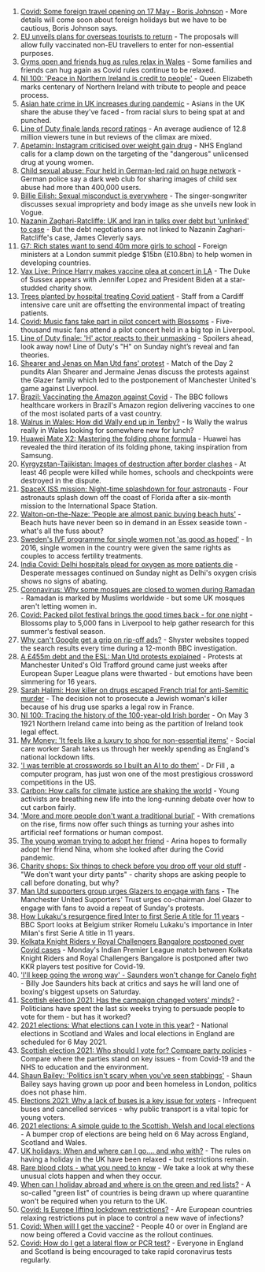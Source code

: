 1. [Covid: Some foreign travel opening on 17 May - Boris Johnson](https://www.bbc.co.uk/news/uk-56970260) - More details will come soon about foreign holidays but we have to be cautious, Boris Johnson says.
2. [EU unveils plans for overseas tourists to return](https://www.bbc.co.uk/news/world-europe-56970398) - The proposals will allow fully vaccinated non-EU travellers to enter for non-essential purposes.
3. [Gyms open and friends hug as rules relax in Wales](https://www.bbc.co.uk/news/uk-wales-56929301) - Some families and friends can hug again as Covid rules continue to be relaxed.
4. [NI 100: 'Peace in Northern Ireland is credit to people'](https://www.bbc.co.uk/news/uk-northern-ireland-56966270) - Queen Elizabeth marks centenary of Northern Ireland with tribute to people and peace process.
5. [Asian hate crime in UK increases during pandemic](https://www.bbc.co.uk/news/uk-56937299) - Asians in the UK share the abuse they've faced - from racial slurs to being spat at and punched.
6. [Line of Duty finale lands record ratings](https://www.bbc.co.uk/news/entertainment-arts-56945425) - An average audience of 12.8 million viewers tune in but reviews of the climax are mixed.
7. [Apetamin: Instagram criticised over weight gain drug](https://www.bbc.co.uk/news/health-56930654) - NHS England calls for a clamp down on the targeting of the "dangerous" unlicensed drug at young women.
8. [Child sexual abuse: Four held in German-led raid on huge network](https://www.bbc.co.uk/news/world-europe-56969414) - German police say a dark web club for sharing images of child sex abuse had more than 400,000 users.
9. [Billie Eilish: Sexual misconduct is everywhere](https://www.bbc.co.uk/news/entertainment-arts-56969187) - The singer-songwriter discusses sexual impropriety and body image as she unveils new look in Vogue.
10. [Nazanin Zaghari-Ratcliffe: UK and Iran in talks over debt but 'unlinked' to case](https://www.bbc.co.uk/news/uk-56969519) - But the debt negotiations are not linked to Nazanin Zaghari-Ratcliffe's case, James Cleverly says.
11. [G7: Rich states want to send 40m more girls to school](https://www.bbc.co.uk/news/uk-56965963) - Foreign ministers at a London summit pledge $15bn (£10.8bn) to help women in developing countries.
12. [Vax Live: Prince Harry makes vaccine plea at concert in LA](https://www.bbc.co.uk/news/world-us-canada-56969294) - The Duke of Sussex appears with Jennifer Lopez and President Biden at a star-studded charity show.
13. [Trees planted by hospital treating Covid patient](https://www.bbc.co.uk/news/science-environment-56944931) - Staff from a Cardiff intensive care unit are offsetting the environmental impact of treating patients.
14. [Covid: Music fans take part in pilot concert with Blossoms](https://www.bbc.co.uk/news/entertainment-arts-56971450) - Five-thousand music fans attend a pilot concert held in a big top in Liverpool.
15. [Line of Duty finale: 'H' actor reacts to their unmasking](https://www.bbc.co.uk/news/entertainment-arts-56968531) - Spoilers ahead, look away now! Line of Duty's "H" on Sunday night’s reveal and fan theories.
16. [Shearer and Jenas on Man Utd fans' protest](https://www.bbc.co.uk/sport/av/football/56967078) - Match of the Day 2 pundits Alan Shearer and Jermaine Jenas discuss the protests against the Glazer family which led to the postponement of Manchester United's game against Liverpool.
17. [Brazil: Vaccinating the Amazon against Covid](https://www.bbc.co.uk/news/world-latin-america-56949409) - The BBC follows healthcare workers in Brazil's Amazon region delivering vaccines to one of the most isolated parts of a vast country.
18. [Walrus in Wales: How did Wally end up in Tenby?](https://www.bbc.co.uk/news/uk-wales-56943032) - Is Wally the walrus really in Wales looking for somewhere new for lunch?
19. [Huawei Mate X2: Mastering the folding phone formula](https://www.bbc.co.uk/news/technology-56945791) - Huawei has revealed the third iteration of its folding phone, taking inspiration from Samsung.
20. [Kyrgyzstan-Tajikistan: Images of destruction after border clashes](https://www.bbc.co.uk/news/world-asia-56963998) - At least 46 people were killed while homes, schools and checkpoints were destroyed in the dispute.
21. [SpaceX ISS mission: Night-time splashdown for four astronauts](https://www.bbc.co.uk/news/world-56962932) - Four astronauts splash down off the coast of Florida after a six-month mission to the International Space Station.
22. [Walton-on-the-Naze: 'People are almost panic buying beach huts'](https://www.bbc.co.uk/news/uk-england-essex-56901720) - Beach huts have never been so in demand in an Essex seaside town - what's all the fuss about?
23. [Sweden's IVF programme for single women not 'as good as hoped'](https://www.bbc.co.uk/news/world-europe-56859427) - In 2016, single women in the country were given the same rights as couples to access fertility treatments.
24. [India Covid: Delhi hospitals plead for oxygen as more patients die](https://www.bbc.co.uk/news/world-asia-india-56940595) - Desperate messages continued on Sunday night as Delhi's oxygen crisis shows no signs of abating.
25. [Coronavirus: Why some mosques are closed to women during Ramadan](https://www.bbc.co.uk/news/uk-56937289) - Ramadan is marked by Muslims worldwide - but some UK mosques aren't letting women in.
26. [Covid: Packed pilot festival brings the good times back - for one night](https://www.bbc.co.uk/news/entertainment-arts-56962231) - Blossoms play to 5,000 fans in Liverpool to help gather research for this summer's festival season.
27. [Why can't Google get a grip on rip-off ads?](https://www.bbc.co.uk/news/technology-56886957) - Shyster websites topped the search results every time during a 12-month BBC investigation.
28. [A £455m debt and the ESL: Man Utd protests explained](https://www.bbc.co.uk/sport/football/56966096) - Protests at Manchester United's Old Trafford ground came just weeks after European Super League plans were thwarted - but emotions have been simmering for 16 years.
29. [Sarah Halimi: How killer on drugs escaped French trial for anti-Semitic murder](https://www.bbc.co.uk/news/world-europe-56929040) - The decision not to prosecute a Jewish woman's killer because of his drug use sparks a legal row in France.
30. [NI 100: Tracing the history of the 100-year-old Irish border](https://www.bbc.co.uk/news/uk-northern-ireland-56806404) - On May 3 1921 Northern Ireland came into being as the partition of Ireland took legal effect.
31. [My Money: 'It feels like a luxury to shop for non-essential items'](https://www.bbc.co.uk/news/business-56929552) - Social care worker Sarah takes us through her weekly spending as England's national lockdown lifts.
32. ['I was terrible at crosswords so I built an AI to do them'](https://www.bbc.co.uk/news/technology-56934716) - Dr Fill , a computer program, has just won one of the most prestigious crossword competitions in the US.
33. [Carbon: How calls for climate justice are shaking the world](https://www.bbc.co.uk/news/science-environment-56941979) - Young activists are breathing new life into the long-running debate over how to cut carbon fairly.
34. ['More and more people don't want a traditional burial'](https://www.bbc.co.uk/news/business-56926819) - With cremations on the rise, firms now offer such things as turning your ashes into artificial reef formations or human compost.
35. [The young woman trying to adopt her friend](https://www.bbc.co.uk/news/world-europe-56919234) - Arina hopes to formally adopt her friend Nina, whom she looked after during the Covid pandemic.
36. [Charity shops: Six things to check before you drop off your old stuff](https://www.bbc.co.uk/news/uk-56842698) - "We don't want your dirty pants" - charity shops are asking people to call before donating, but why?
37. [Man Utd supporters group urges Glazers to engage with fans](https://www.bbc.co.uk/sport/football/56969755) - The Manchester United Supporters' Trust urges co-chairman Joel Glazer to engage with fans to avoid a repeat of Sunday's protests.
38. [How Lukaku's resurgence fired Inter to first Serie A title for 11 years](https://www.bbc.co.uk/sport/football/56966749) - BBC Sport looks at Belgium striker Romelu Lukaku's importance in Inter Milan's first Serie A title in 11 years.
39. [Kolkata Knight Riders v Royal Challengers Bangalore postponed over Covid cases](https://www.bbc.co.uk/sport/cricket/56969403) - Monday's Indian Premier League match between Kolkata Knight Riders and Royal Challengers Bangalore is postponed after two KKR players test positive for Covid-19.
40. ['I'll keep going the wrong way' - Saunders won't change for Canelo fight](https://www.bbc.co.uk/sport/boxing/56959378) - Billy Joe Saunders hits back at critics and says he will land one of boxing's biggest upsets on Saturday.
41. [Scottish election 2021: Has the campaign changed voters' minds?](https://www.bbc.co.uk/news/uk-scotland-scotland-politics-56969880) - Politicians have spent the last six weeks trying to persuade people to vote for them - but has it worked?
42. [2021 elections: What elections can I vote in this year?](https://www.bbc.co.uk/news/56129210) - National elections in Scotland and Wales and local elections in England are scheduled for 6 May 2021.
43. [Scottish election 2021: Who should I vote for? Compare party policies](https://www.bbc.co.uk/news/uk-scotland-scotland-politics-56510773) - Compare where the parties stand on key issues - from Covid-19 and the NHS to education and the environment.
44. [Shaun Bailey: 'Politics isn't scary when you've seen stabbings'](https://www.bbc.co.uk/news/uk-england-london-56913497) - Shaun Bailey says having grown up poor and been homeless in London, politics does not phase him.
45. [Elections 2021: Why a lack of buses is a key issue for voters](https://www.bbc.co.uk/news/uk-england-56827739) - Infrequent buses and cancelled services - why public transport is a vital topic for young voters.
46. [2021 elections: A simple guide to the Scottish, Welsh and local elections](https://www.bbc.co.uk/news/uk-politics-56286643) - A bumper crop of elections are being held on 6 May across England, Scotland and Wales.
47. [UK holidays: When and where can I go.... and who with?](https://www.bbc.co.uk/news/explainers-52646738) - The rules on having a holiday in the UK have been relaxed - but restrictions remain.
48. [Rare blood clots - what you need to know](https://www.bbc.co.uk/news/health-56674796) - We take a look at why these unusual clots happen and when they occur.
49. [When can I holiday abroad and where is on the green and red lists?](https://www.bbc.co.uk/news/explainers-52544307) - A so-called "green list" of countries is being drawn up where quarantine won't be required when you return to the UK.
50. [Covid: Is Europe lifting lockdown restrictions?](https://www.bbc.co.uk/news/explainers-53640249) - Are European countries relaxing restrictions put in place to control a new wave of infections?
51. [Covid: When will I get the vaccine?](https://www.bbc.co.uk/news/health-55045639) - People 40 or over in England are now being offered a Covid vaccine as the rollout continues.
52. [Covid: How do I get a lateral flow or PCR test?](https://www.bbc.co.uk/news/health-51943612) - Everyone in England and Scotland is being encouraged to take rapid coronavirus tests regularly.
